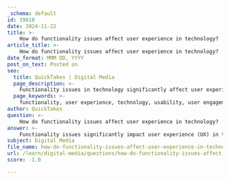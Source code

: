 ```yaml
---
_schema: default
id: 19618
date: 2024-11-22
title: >-
    How do functionality issues affect user experience in technology?
article_title: >-
    How do functionality issues affect user experience in technology?
date_format: MMM DD, YYYY
post_on_text: Posted on
seo:
  title: QuickTakes | Digital Media
  page_description: >-
    Functionality issues in technology significantly affect user experience by hindering usability, reducing productivity, and impacting overall user engagement. This overview explores the implications of functionality on product design and development.
  page_keywords: >-
    functionality, user experience, technology, usability, user engagement, productivity, design, development, user needs, user satisfaction, market share
author: QuickTakes
question: >-
    How do functionality issues affect user experience in technology?
answer: >-
    Functionality issues significantly impact user experience (UX) in technology by directly affecting how users interact with a product or system. Here are several key ways in which these issues manifest and influence user experience:\n\n1. **Definition of Functionality**: Functionality refers to whether a design works effectively to help users meet their goals and needs. A highly functional design performs as expected, allowing users to accomplish tasks efficiently. When functionality is compromised, users may struggle to achieve their objectives, leading to frustration and dissatisfaction.\n\n2. **Usability and User Experience**: Functionality is one of the three critical elements in evaluating a technology product, alongside usability and overall user experience. If a product has functionality issues, it can lead to poor usability, where users find it difficult to navigate or utilize the features effectively. This can result in a negative user experience, characterized by confusion and frustration.\n\n3. **User Engagement and Productivity**: A well-functioning product enhances user engagement and productivity. When users encounter functionality issues, such as slow response times or features that do not work as intended, their engagement diminishes. This can lead to decreased productivity, as users may take longer to complete tasks or may abandon the product altogether.\n\n4. **Signs of Functionality Issues**: Common indicators of functionality problems include increased user complaints, confusion, and a high number of support tickets. These signs suggest that users are experiencing difficulties that could stem from poor functionality, which in turn affects their overall experience with the product.\n\n5. **Impact on Design and Development**: To improve user experience, developers must prioritize addressing functionality issues. This involves not only fixing existing problems but also anticipating user needs and preferences. By focusing on enhancing functionality, developers can create a more intuitive and satisfying user experience.\n\n6. **Long-term Implications**: In a competitive digital landscape, a product that consistently delivers a poor user experience due to functionality issues can lead to loss of users and market share. Conversely, a product that excels in functionality can foster user loyalty and positive word-of-mouth, ultimately contributing to its success.\n\nIn summary, functionality issues are a critical factor that can undermine user experience in technology. By ensuring that products are functional, developers can enhance usability, increase user engagement, and improve overall satisfaction, leading to better outcomes for both users and businesses.
subject: Digital Media
file_name: how-do-functionality-issues-affect-user-experience-in-technology.md
url: /learn/digital-media/questions/how-do-functionality-issues-affect-user-experience-in-technology
score: -1.0

---
```


&nbsp;